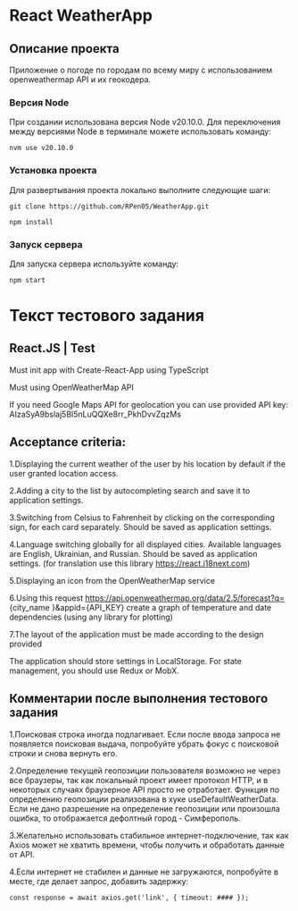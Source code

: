 # React WeatherApp

## Описание проекта
Приложение о погоде по городам по всему миру с использованием openweathermap API и их геокодера.

### Версия Node
При создании использована версия Node v20.10.0. Для переключения между версиями Node в терминале можете использовать команду:

`nvm use v20.10.0`

### Установка проекта
Для развертывания проекта локально выполните следующие шаги:

`git clone https://github.com/RPen05/WeatherApp.git`

`npm install`

### Запуск сервера
Для запуска сервера используйте команду:

`npm start`

# Текст тестового задания
## React.JS | Test
Must init app with Create-React-App using TypeScript

Must using OpenWeatherMap API

If you need Google Maps API for geolocation you can use provided API key:
AIzaSyA9bslaj5Bl5nLuQQXe8rr_PkhDvvZqzMs


## Acceptance criteria:
1.Displaying the current weather of the user by his location by default if the user granted location access.

2.Adding a city to the list by autocompleting search and save it to application settings.

3.Switching from Celsius to Fahrenheit by clicking on the corresponding sign, for each card separately. Should be saved as application settings.

4.Language switching globally for all displayed cities. Available languages are English, Ukrainian, and Russian. Should be saved as application settings. (for translation use this library https://react.i18next.com)

5.Displaying an icon from the OpenWeatherMap service

6.Using this request https://api.openweathermap.org/data/2.5/forecast?q= {city_name }&appid={API_KEY} create a graph of temperature and date dependencies (using any library for plotting)

7.The layout of the application must be made according to the design provided

The application should store settings in LocalStorage.
For state management, you should use Redux or MobX.


## Комментарии после выполнения тестового задания
1.Поисковая строка иногда подлагивает. Если после ввода запроса не появляется поисковая выдача, попробуйте убрать фокус с поисковой строки и снова вернуть его.

2.Определение текущей геопозиции пользователя возможно не через все браузеры, так как локальный проект имеет протокол HTTP, и в некоторых случаях браузерное API просто не отработает. Функция по определению геопозиции реализована в хуке useDefaultWeatherData. Если не дано разрешение на определение геопозиции или произошла ошибка, то отображается дефолтный город - Симферополь.

3.Желательно использовать стабильное интернет-подключение, так как Axios может не хватить времени, чтобы получить и обработать данные от API.

4.Если интернет не стабилен и данные не загружаются, попробуйте в месте, где делает запрос, добавить задержку:

`const response = await axios.get('link', { timeout: #### });`

  
